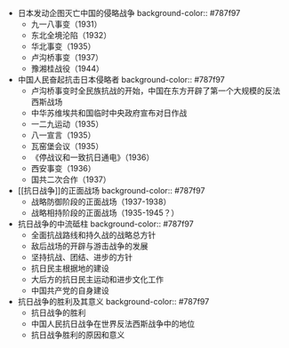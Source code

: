 - 日本发动企图灭亡中国的侵略战争
  background-color:: #787f97
	- 九一八事变（1931）
	- 东北全境沦陷（1932）
	- 华北事变（1935）
	- 卢沟桥事变（1937）
	- 豫湘桂战役（1944）
- 中国人民奋起抗击日本侵略者
  background-color:: #787f97
	- 卢沟桥事变时全民族抗战的开始，中国在东方开辟了第一个大规模的反法西斯战场
	- 中华苏维埃共和国临时中央政府宣布对日作战
	- 一二九运动（1935）
	- 八一宣言（1935）
	- 瓦窑堡会议（1935）
	- 《停战议和一致抗日通电》（1936）
	- 西安事变（1936）
	- 国共二次合作（1937）
- [[抗日战争]]的正面战场
  background-color:: #787f97
	- 战略防御阶段的正面战场（1937-1938）
	- 战略相持阶段的正面战场（1935-1945？）
- 抗日战争的中流砥柱
  background-color:: #787f97
	- 全面抗战路线和持久战的战略总方针
	- 敌后战场的开辟与游击战争的发展
	- 坚持抗战、团结、进步的方针
	- 抗日民主根据地的建设
	- 大后方的抗日民主运动和进步文化工作
	- 中国共产党的自身建设
- 抗日战争的胜利及其意义
  background-color:: #787f97
	- 抗日战争的胜利
	- 中国人民抗日战争在世界反法西斯战争中的地位
	- 抗日战争胜利的原因和意义